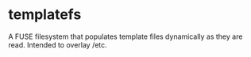 # templatefs
A FUSE filesystem that populates template files dynamically as they are read. Intended to overlay /etc.
